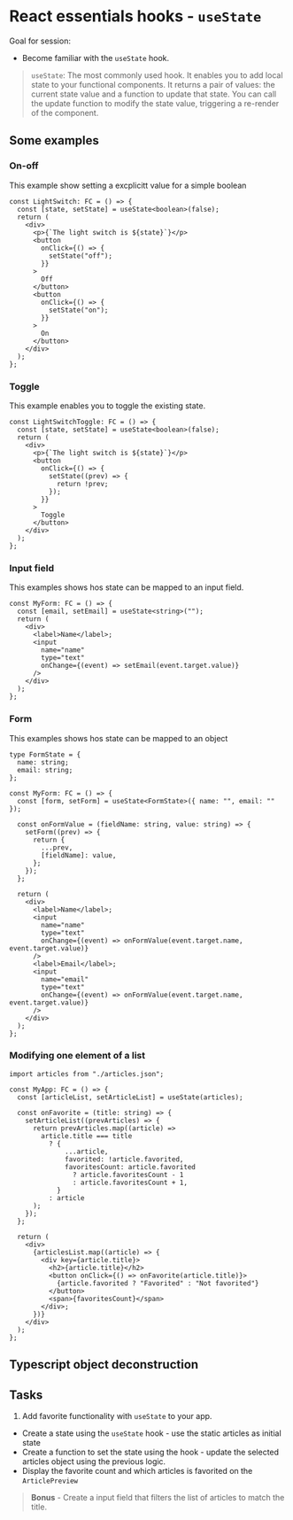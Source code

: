 # React essentials hooks - `useState`

Goal for session:

- Become familiar with the `useState` hook.

> `useState`: The most commonly used hook. It enables you to add local state to your functional components. It returns a pair of values: the current state value and a function to update that state. You can call the update function to modify the state value, triggering a re-render of the component.

## Some examples

### On-off

This example show setting a excplicitt value for a simple boolean

```tsx
const LightSwitch: FC = () => {
  const [state, setState] = useState<boolean>(false);
  return (
    <div>
      <p>{`The light switch is ${state}`}</p>
      <button
        onClick={() => {
          setState("off");
        }}
      >
        Off
      </button>
      <button
        onClick={() => {
          setState("on");
        }}
      >
        On
      </button>
    </div>
  );
};
```

### Toggle

This example enables you to toggle the existing state.

```tsx
const LightSwitchToggle: FC = () => {
  const [state, setState] = useState<boolean>(false);
  return (
    <div>
      <p>{`The light switch is ${state}`}</p>
      <button
        onClick={() => {
          setState((prev) => {
            return !prev;
          });
        }}
      >
        Toggle
      </button>
    </div>
  );
};
```

### Input field

This examples shows hos state can be mapped to an input field.

```tsx
const MyForm: FC = () => {
  const [email, setEmail] = useState<string>("");
  return (
    <div>
      <label>Name</label>;
      <input
        name="name"
        type="text"
        onChange={(event) => setEmail(event.target.value)}
      />
    </div>
  );
};
```

### Form

This examples shows hos state can be mapped to an object

```tsx
type FormState = {
  name: string;
  email: string;
};

const MyForm: FC = () => {
  const [form, setForm] = useState<FormState>({ name: "", email: "" });

  const onFormValue = (fieldName: string, value: string) => {
    setForm((prev) => {
      return {
        ...prev,
        [fieldName]: value,
      };
    });
  };

  return (
    <div>
      <label>Name</label>;
      <input
        name="name"
        type="text"
        onChange={(event) => onFormValue(event.target.name, event.target.value)}
      />
      <label>Email</label>;
      <input
        name="email"
        type="text"
        onChange={(event) => onFormValue(event.target.name, event.target.value)}
      />
    </div>
  );
};
```

### Modifying one element of a list

```tsx
import articles from "./articles.json";

const MyApp: FC = () => {
  const [articleList, setArticleList] = useState(articles);

  const onFavorite = (title: string) => {
    setArticleList((prevArticles) => {
      return prevArticles.map((article) =>
        article.title === title
          ? {
              ...article,
              favorited: !article.favorited,
              favoritesCount: article.favorited
                ? article.favoritesCount - 1
                : article.favoritesCount + 1,
            }
          : article
      );
    });
  };

  return (
    <div>
      {articlesList.map((article) => {
        <div key={article.title}>
          <h2>{article.title}</h2>
          <button onClick={() => onFavorite(article.title)}>
            {article.favorited ? "Favorited" : "Not favorited"}
          </button>
          <span>{favoritesCount}</span>
        </div>;
      })}
    </div>
  );
};
```

## Typescript object deconstruction

## Tasks

1. Add favorite functionality with `useState` to your app.

- Create a state using the `useState` hook - use the static articles as initial state
- Create a function to set the state using the hook - update the selected articles object using the previous logic.
- Display the favorite count and which articles is favorited on the `ArticlePreview`

> **Bonus** - Create a input field that filters the list of articles to match the title.

